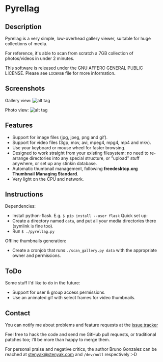Pyrellag
========

Description
-----------

Pyrellag is a very simple, low-overhead gallery viewer, suitable for huge collections of media.

For reference, it's able to scan from scratch a 7GB collection of photos/videos in under 2 minutes.

This software is released under the GNU AFFERO GENERAL PUBLIC LICENSE. Please see `LICENSE` file for more information.

Screenshots
-----------

Gallery view:
![alt tag](https://raw.github.com/stenyak/pyrellag/master/gallery_view.png)


Photo view:
![alt tag](https://raw.github.com/stenyak/pyrellag/master/photo_view.png)

Features
--------

 - Support for image files (jpg, jpeg, png and gif).
 - Support for video files (3gp, mov, avi, mpeg4, mpg4, mp4 and mkv).
 - Use your keyboard or mouse wheel for faster browsing.
 - Designed to work straight from your existing filesystem: no need to re-arrange directories into any special structure, or "upload" stuff anywhere, or set up any stinkin database.
 - Automatic thumbnail management, following **freedesktop.org Thumbnail Managing Standard**.
 - Very light on the CPU and network.

Instructions
------------

Dependencies:
 - Install python-flask. E.g. `$ pip install --user flask`
Quick set up:
 - Create a directory named `data`, and put all your media directories there (symlink is fine too).
 - Run `$ ./pyrellag.py`


Offline thumbnails generation:
 - Create a cronjob that runs `./scan_gallery.py data` with the appropriate owner and permissions.


ToDo
----

Some stuff I'd like to do in the future:
 - Support for user & group access permissions.
 - Use an animated gif with select frames for video thumbnails.

Contact
-------

You can notify me about problems and feature requests at the [issue tracker](https://github.com/stenyak/pyrellag/issues)

Feel free to hack the code and send me GitHub pull requests, or traditional patches too; I'll be more than happy to merge them.

For personal praise and negative critics, the author Bruno Gonzalez can be reached at [stenyak@stenyak.com](mailto:stenyak@stenyak.com) and `/dev/null` respectively :-D

